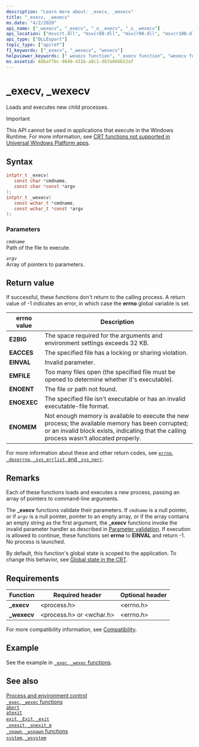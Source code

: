 ```yaml
---
description: "Learn more about: _execv, _wexecv"
title: "_execv, _wexecv"
ms.date: "4/2/2020"
api_name: ["_wexecv", "_execv", "_o__execv", "_o__wexecv"]
api_location: ["msvcrt.dll", "msvcr80.dll", "msvcr90.dll", "msvcr100.dll", "msvcr100_clr0400.dll", "msvcr110.dll", "msvcr110_clr0400.dll", "msvcr120.dll", "msvcr120_clr0400.dll", "ucrtbase.dll", "api-ms-win-crt-process-l1-1-0.dll", "api-ms-win-crt-private-l1-1-0.dll"]
api_type: ["DLLExport"]
topic_type: ["apiref"]
f1_keywords: ["_execv", "_wexecv", "wexecv"]
helpviewer_keywords: ["_wexecv function", "_execv function", "wexecv function", "execv function"]
ms.assetid: 8dbaf7bc-9040-4316-a0c1-db7e866b52af
---
```

# _execv, _wexecv

Loads and executes new child processes.

> [!IMPORTANT]
> This API cannot be used in applications that execute in the Windows Runtime. For more information, see [CRT functions not supported in Universal Windows Platform apps](../../cppcx/crt-functions-not-supported-in-universal-windows-platform-apps.md).

## Syntax

```C
intptr_t _execv(
   const char *cmdname,
   const char *const *argv
);
intptr_t _wexecv(
   const wchar_t *cmdname,
   const wchar_t *const *argv
);
```

### Parameters

*`cmdname`*\
Path of the file to execute.

*`argv`*\
Array of pointers to parameters.

## Return value

If successful, these functions don't return to the calling process. A return value of -1 indicates an error, in which case the **errno** global variable is set.

|**errno** value|Description|
|-------------------|-----------------|
|**E2BIG**|The space required for the arguments and environment settings exceeds 32 KB.|
|**EACCES**|The specified file has a locking or sharing violation.|
|**EINVAL**|Invalid parameter.|
|**EMFILE**|Too many files open (the specified file must be opened to determine whether it's executable).|
|**ENOENT**|The file or path not found.|
|**ENOEXEC**|The specified file isn't executable or has an invalid executable-file format.|
|**ENOMEM**|Not enough memory is available to execute the new process; the available memory has been corrupted; or an invalid block exists, indicating that the calling process wasn't allocated properly.|

For more information about these and other return codes, see [`errno`, `_doserrno`, `_sys_errlist`, and `_sys_nerr`](../errno-doserrno-sys-errlist-and-sys-nerr.md).

## Remarks

Each of these functions loads and executes a new process, passing an array of pointers to command-line arguments.

The **_execv** functions validate their parameters. If *`cmdname`* is a null pointer, or if *`argv`* is a null pointer, pointer to an empty array, or if the array contains an empty string as the first argument, the **_execv** functions invoke the invalid parameter handler as described in [Parameter validation](../parameter-validation.md). If execution is allowed to continue, these functions set **errno** to **EINVAL** and return -1. No process is launched.

By default, this function's global state is scoped to the application. To change this behavior, see [Global state in the CRT](../global-state.md).

## Requirements

|Function|Required header|Optional header|
|--------------|---------------------|---------------------|
|**_execv**|\<process.h>|\<errno.h>|
|**_wexecv**|\<process.h> or \<wchar.h>|\<errno.h>|

For more compatibility information, see [Compatibility](../compatibility.md).

## Example

See the example in [`_exec`, `_wexec` functions](../exec-wexec-functions.md).

## See also

[Process and environment control](../process-and-environment-control.md)\
[`_exec`, `_wexec` functions](../exec-wexec-functions.md)\
[`abort`](abort.md)\
[`atexit`](atexit.md)\
[`exit`, `_Exit`, `_exit`](exit-exit-exit.md)\
[`_onexit`, `_onexit_m`](onexit-onexit-m.md)\
[`_spawn`, `_wspawn` functions](../spawn-wspawn-functions.md)\
[`system`, `_wsystem`](system-wsystem.md)
